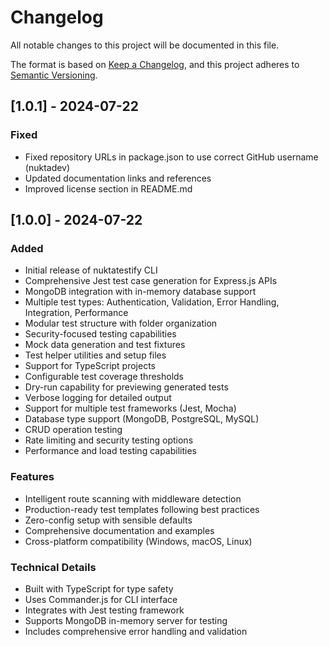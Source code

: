 # Changelog

All notable changes to this project will be documented in this file.

The format is based on [Keep a Changelog](https://keepachangelog.com/en/1.0.0/),
and this project adheres to [Semantic Versioning](https://semver.org/spec/v2.0.0.html).

## [1.0.1] - 2024-07-22

### Fixed

- Fixed repository URLs in package.json to use correct GitHub username (nuktadev)
- Updated documentation links and references
- Improved license section in README.md

## [1.0.0] - 2024-07-22

### Added

- Initial release of nuktatestify CLI
- Comprehensive Jest test case generation for Express.js APIs
- MongoDB integration with in-memory database support
- Multiple test types: Authentication, Validation, Error Handling, Integration, Performance
- Modular test structure with folder organization
- Security-focused testing capabilities
- Mock data generation and test fixtures
- Test helper utilities and setup files
- Support for TypeScript projects
- Configurable test coverage thresholds
- Dry-run capability for previewing generated tests
- Verbose logging for detailed output
- Support for multiple test frameworks (Jest, Mocha)
- Database type support (MongoDB, PostgreSQL, MySQL)
- CRUD operation testing
- Rate limiting and security testing options
- Performance and load testing capabilities

### Features

- Intelligent route scanning with middleware detection
- Production-ready test templates following best practices
- Zero-config setup with sensible defaults
- Comprehensive documentation and examples
- Cross-platform compatibility (Windows, macOS, Linux)

### Technical Details

- Built with TypeScript for type safety
- Uses Commander.js for CLI interface
- Integrates with Jest testing framework
- Supports MongoDB in-memory server for testing
- Includes comprehensive error handling and validation
